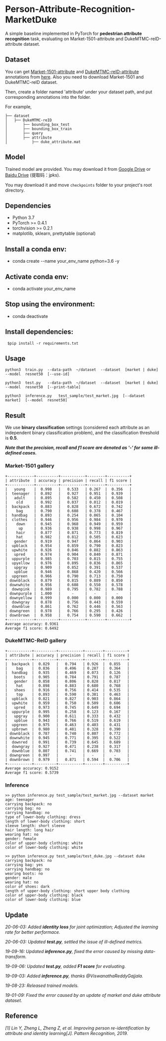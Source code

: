 # Person-Attribute-Recognition-MarketDuke
A simple baseline implemented in PyTorch for **pedestrian attribute recognition** task, evaluating on Market-1501-attribute and DukeMTMC-reID-attribute dataset.

## Dataset
You can get [Market-1501-attribute](https://github.com/vana77/Market-1501_Attribute) and [DukeMTMC-reID-attribute](https://github.com/vana77/DukeMTMC-attribute) annotations from [here](https://github.com/vana77). Also you need to download Market-1501 and DukeMTMC-reID dataset.

Then, create a folder named 'attribute' under your dataset path, and put corresponding annotations into the folder.

For example,<br>
```
├── dataset
│   ├── DukeMTMC-reID
│       ├── bounding_box_test
│       ├── bounding_box_train
│       ├── query
│       ├── attribute
│           ├── duke_attribute.mat
```

## Model
Trained model are provided. You may download it from [Google Drive](https://drive.google.com/drive/folders/1JTdjuEbxSLypnfUzVuuxLj1uSKAacfd0?usp=sharing) or [Baidu Drive](https://pan.baidu.com/s/1bByCxZp9bSs8YYZPbuK21A) (提取码：jpks).

You may download it and move `checkpoints` folder to your project's root directory.

## Dependencies
* Python 3.7
* PyTorch >= 0.4.1
* torchvision >= 0.2.1
* matplotlib, sklearn, prettytable (optional)

## Install a conda env:
* conda create --name your_env_name python=3.6 -y

## Activate conda env:
* conda activate your_env_name

## Stop using the environment:
* conda deactivate

## Install dependencies:
` $pip install -r requirements.txt`

## Usage
```
python3  train.py  --data-path  ~/dataset  --dataset  [market | duke]  --model  resnet50  [--use-id]

python3  test.py   --data-path  ~/dataset  --dataset  [market | duke]  --model  resnet50  [--print-table]

python3  inference.py   test_sample/test_market.jpg  [--dataset  market]  [--model  resnet50]
```

## Result

We use **binary classification** settings (considered each attribute as an independent binary classification problem), and the classification threshold is **0.5**.

***Note that the precision, recall and f1 score are denoted as '-' for some ill-defined cases.***

### Market-1501 gallery
```
+------------+----------+-----------+--------+----------+
| attribute  | accuracy | precision | recall | f1 score |
+------------+----------+-----------+--------+----------+
|   young    |  0.998   |   0.533   | 0.267  |  0.356   |
|  teenager  |  0.892   |   0.927   | 0.951  |  0.939   |
|   adult    |  0.895   |   0.582   | 0.450  |  0.508   |
|    old     |  0.992   |   0.037   | 0.012  |  0.019   |
|  backpack  |  0.883   |   0.828   | 0.672  |  0.742   |
|    bag     |  0.790   |   0.608   | 0.378  |  0.467   |
|  handbag   |  0.893   |   0.254   | 0.065  |  0.104   |
|  clothes   |  0.946   |   0.956   | 0.984  |  0.970   |
|    down    |  0.945   |   0.968   | 0.949  |  0.959   |
|     up     |  0.936   |   0.938   | 0.998  |  0.967   |
|    hair    |  0.877   |   0.871   | 0.773  |  0.819   |
|    hat     |  0.982   |   0.812   | 0.505  |  0.623   |
|   gender   |  0.919   |   0.947   | 0.864  |  0.903   |
|  upblack   |  0.954   |   0.859   | 0.790  |  0.823   |
|  upwhite   |  0.926   |   0.846   | 0.882  |  0.863   |
|   upred    |  0.974   |   0.904   | 0.840  |  0.871   |
|  uppurple  |  0.985   |   0.703   | 0.815  |  0.755   |
|  upyellow  |  0.976   |   0.895   | 0.836  |  0.865   |
|   upgray   |  0.909   |   0.852   | 0.391  |  0.537   |
|   upblue   |  0.946   |   0.868   | 0.420  |  0.566   |
|  upgreen   |  0.966   |   0.790   | 0.713  |  0.750   |
| downblack  |  0.879   |   0.815   | 0.889  |  0.850   |
| downwhite  |  0.956   |   0.608   | 0.550  |  0.578   |
|  downpink  |  0.989   |   0.795   | 0.782  |  0.788   |
| downpurple |  1.000   |     -     |   -    |    -     |
| downyellow |  0.999   |   0.000   | 0.000  |  0.000   |
|  downgray  |  0.878   |   0.756   | 0.443  |  0.559   |
|  downblue  |  0.861   |   0.762   | 0.446  |  0.563   |
| downgreen  |  0.978   |   0.766   | 0.295  |  0.426   |
| downbrown  |  0.958   |   0.754   | 0.590  |  0.662   |
+------------+----------+-----------+--------+----------+
Average accuracy: 0.9361
Average f1 score: 0.6492
```

### DukeMTMC-ReID gallery
```
+-----------+----------+-----------+--------+----------+
| attribute | accuracy | precision | recall | f1 score |
+-----------+----------+-----------+--------+----------+
|  backpack |  0.829   |   0.794   | 0.926  |  0.855   |
|    bag    |  0.836   |   0.496   | 0.287  |  0.364   |
|  handbag  |  0.935   |   0.469   | 0.073  |  0.126   |
|   boots   |  0.905   |   0.784   | 0.791  |  0.787   |
|   gender  |  0.858   |   0.806   | 0.828  |  0.817   |
|    hat    |  0.898   |   0.883   | 0.680  |  0.768   |
|   shoes   |  0.916   |   0.756   | 0.414  |  0.535   |
|    top    |  0.893   |   0.590   | 0.381  |  0.463   |
|  upblack  |  0.821   |   0.827   | 0.903  |  0.864   |
|  upwhite  |  0.959   |   0.750   | 0.509  |  0.606   |
|   upred   |  0.973   |   0.745   | 0.649  |  0.694   |
|  uppurple |  0.995   |   0.258   | 0.123  |  0.167   |
|   upgray  |  0.900   |   0.611   | 0.333  |  0.432   |
|   upblue  |  0.943   |   0.766   | 0.519  |  0.619   |
|  upgreen  |  0.975   |   0.463   | 0.403  |  0.431   |
|  upbrown  |  0.980   |   0.481   | 0.328  |  0.390   |
| downblack |  0.787   |   0.740   | 0.807  |  0.772   |
| downwhite |  0.945   |   0.771   | 0.395  |  0.522   |
|  downred  |  0.991   |   0.739   | 0.645  |  0.689   |
|  downgray |  0.927   |   0.471   | 0.238  |  0.317   |
|  downblue |  0.807   |   0.741   | 0.669  |  0.703   |
| downgreen |  0.997   |     -     |   -    |    -     |
| downbrown |  0.979   |   0.871   | 0.594  |  0.706   |
+-----------+----------+-----------+--------+----------+
Average accuracy: 0.9152
Average f1 score: 0.5739
```

### Inference
```
>> python inference.py test_sample/test_market.jpg --dataset market
age: teenager
carrying backpack: no
carrying bag: no
carrying handbag: no
type of lower-body clothing: dress
length of lower-body clothing: short
sleeve length: short sleeve
hair length: long hair
wearing hat: no
gender: female
color of upper-body clothing: white
color of lower-body clothing: white

>> python inference.py test_sample/test_duke.jpg --dataset duke
carrying backpack: no
carrying bag: yes
carrying handbag: no
wearing boots: no
gender: male
wearing hat: no
color of shoes: dark
length of upper-body clothing: short upper body clothing
color of upper-body clothing: black
color of lower-body clothing: blue
```

## Update
*20-06-03: Added **identity loss** for joint optimization; Adjusted the learning rate for better performace.*

*20-06-03: Updated **test.py**, settled the issue of ill-defined metrics.*

*19-09-16: Updated **inference.py**, fixed the error caused by missing data-transform.*

*19-09-06: Updated **test.py**, added **F1 score** for evaluating.*

*19-09-03: Added **inference.py**, thanks @ViswanathaReddyGajjala.*

*19-08-23: Released trained models.*

*19-01-09: Fixed the error caused by an update of market and duke attribute dataset.*

## Reference

*[1] Lin Y, Zheng L, Zheng Z, et al. Improving person re-identification by attribute and identity learning[J]. Pattern Recognition, 2019.*

